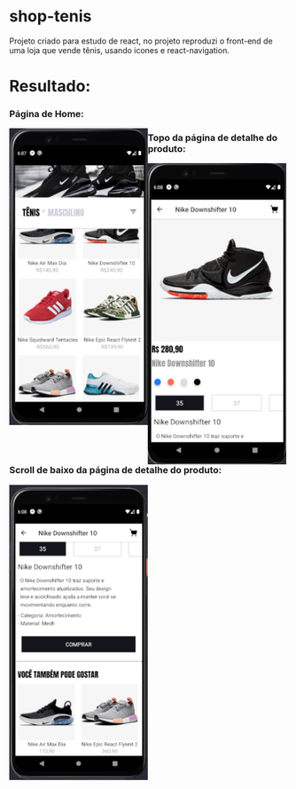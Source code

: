 # shop-tenis

Projeto criado para estudo de react, no projeto reproduzi o front-end de uma loja que vende tênis, 
usando icones e react-navigation.

# Resultado: 
### Página de Home: 
<img align="left" src="./@git/assets/home.PNG" width="250" />

### Topo da página de detalhe do produto: 
<img align="left" src="./@git/assets/detail1.PNG" width="250" />

### Scroll de baixo da página de detalhe do produto: 
<img align="left" src="./@git/assets/detail2.PNG" width="250" />

